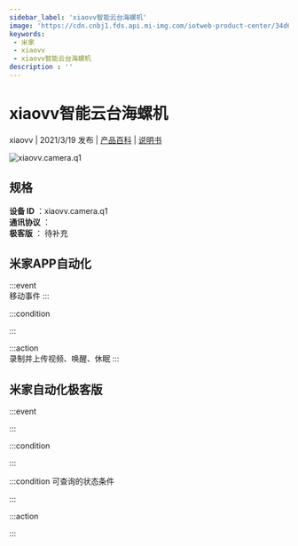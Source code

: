 ```yaml
---
sidebar_label: 'xiaovv智能云台海螺机'
image: 'https://cdn.cnbj1.fds.api.mi-img.com/iotweb-product-center/34d659612e68829361e36c2951177fbe_米家海螺摄像机-168.png?GalaxyAccessKeyId=AKVGLQWBOVIRQ3XLEW&Expires=9223372036854775807&Signature=vUn7LfidMJgoyBdfplSAmngIvII='
keywords: 
 - 米家
 - xiaovv
 - xiaovv智能云台海螺机
description : ''
---
```

# xiaovv智能云台海螺机

xiaovv | 2021/3/19 发布 | [产品百科](https://home.mi.com/webapp/content/baike/product/index.html?model=xiaovv.camera.q1/) | [说明书](https://home.mi.com/views/introduction.html?model=xiaovv.camera.q1&region=cn)

![xiaovv.camera.q1](https://cdn.cnbj1.fds.api.mi-img.com/iotweb-product-center/34d659612e68829361e36c2951177fbe_米家海螺摄像机-168.png?GalaxyAccessKeyId=AKVGLQWBOVIRQ3XLEW&Expires=9223372036854775807&Signature=vUn7LfidMJgoyBdfplSAmngIvII=)

## 规格  
> 
**设备 ID** ：xiaovv.camera.q1  
**通讯协议** ：  
**极客版**  ： 待补充 


## 米家APP自动化  

:::event  
移动事件
:::

:::condition  

:::

:::action   
录制并上传视频、唤醒、休眠
:::

## 米家自动化极客版  

:::event  

:::

:::condition  

:::

:::condition 可查询的状态条件  

:::

:::action  

:::

        
